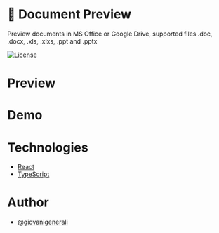 # 🔮 Document Preview

Preview documents in MS Office or Google Drive, supported files .doc, .docx, .xls, .xlxs, .ppt and .pptx

[![License](https://img.shields.io/packagist/l/giovanigenerali/document-preview?style=for-the-badge)](https://github.com/giovanigenerali/document-preview/blob/master/LICENSE)

# Preview

# Demo

# Technologies

- [React](https://reactjs.org/)
- [TypeScript](https://www.typescriptlang.org/)

# Author

- [@giovanigenerali](https://github.com/giovanigenerali)
